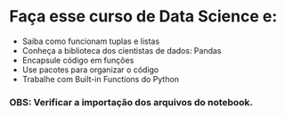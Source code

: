 # Faça esse curso de Data Science e:
- Saiba como funcionam tuplas e listas
- Conheça a biblioteca dos cientistas de dados: Pandas
- Encapsule código em funções
- Use pacotes para organizar o código
- Trabalhe com Built-in Functions do Python

### OBS: Verificar a importação dos arquivos do notebook.
